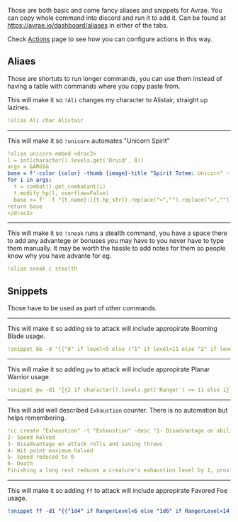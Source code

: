 Those are both basic and come fancy aliases and snippets for Avrae.
You can copy whole command into discord and run it to add it.
Can be found at https://avrae.io/dashboard/aliases in either of the tabs.

Check [Actions](https://github.com/Landsil/Avrae-Customizations/blob/main/actions.md) page to see how you can configure actions in this way.

## Aliaes
Those are shortuts to run longer commands, you can use them instead of having a table with commands where you copy paste from.

This will make it so `!Ali` changes my character to Alistair, straight up lazines.
```yaml
!alias Ali char Alistair
```
___
This will make it so `!unicorn` automates "Unicorn Spirit"
```yaml
!alias unicorn embed <drac2>
l = int(character().levels.get('Druid', 0))
args = &ARGS&
base = f'-color {color} -thumb {image}-title "Spirit Totem: Unicorn" -f "Meta:|**Healing:** {l}" -desc "The unicorn spirit lends its protection to those nearby. You and your allies gain advantage on all ability checks made to detect creatures in the spirit\'s aura. In addition, if you cast a spell using a spell slot that restores hit points to any creature inside or outside the aura, each creature of your choice in the aura also regains hit points equal to your druid level."'
for i in args:
  t = combat().get_combatant(i)
  t.modify_hp(l, overflow=False)
  base += f' -f "{t.name}:|{t.hp_str().replace("<","").replace(">","")}|inline"'
return base
</drac2>
```
___

This will make it so `!sneak` runs a stealth command, you have a space there to add any advantege or bonuses you may have to you never have to type them manually. It may be worth the hassle to add notes for them so people know why you have advante for eg.
```yaml
!alias sneak c stealth
```

## Snippets
Those have to be used as part of other commands.
___

This will make it so adding `bb` to attack will include appropirate Booming Blade usage.
```yaml
!snippet bb -d "{{"0" if level<5 else ("1" if level<11 else "2" if level<17 else "3")+"d8"}} [thunder]" -f "Booming Blade | On a hit, the target immediately takes {{vroll(str((("1" if level<5 else "2" if level<11 else "3" if level<17 else "4") +"d8")))}} thunder damage if it willingly moves before the start of your next turn."
```
___

This will make it so adding `pw` to attack will include appropirate Planar Warrior usage.
```yaml
!snippet pw -d1 "{{2 if character().levels.get('Ranger') >= 11 else 1}}d8 [force]" -dtype force -f "Planar Warrior|As a bonus action, choose one creature you can see within 30 feet of you. The next time you hit that creature on this turn with a weapon attack, all damage dealt by the attack becomes force damage, and the creature takes an extra 1d8 force damage from the attack."
```
___

This will add well described `Exhaustion` counter. There is no automation but helps remembering.
```yaml
!cc create "Exhaustion" -t "Exhaustion" -desc "1- Disadvantage on ability checks
2- Speed halved
3- Disadvantage on attack rolls and saving throws
4- Hit point maximum halved
5- Speed reduced to 0
6- Death
Finishing a long rest reduces a creature's exhaustion level by 1, provided that the creature has also ingested some food and drink. Also, being raised from the dead reduces a creature’s exhaustion level by 1." -reset long -resetby -1 -max 6 -min 0 -type bubble -value 0
```
___
This will make it so adding `ff` to attack will include appropirate Favored Foe usage.
```yaml
!snippet ff -d1 "{{"1d4" if RangerLevel<6 else "1d6" if RangerLevel<14 else "1d8"}}" -f "Favored Foe|The first time on each of your turns that you hit the favored enemy and deal damage to it, including when you mark it, you can increase that damage by 1d4. This feature's extra damage increases when you reach certain levels in this class: to 1d6 at 6th level and to 1d8 at 14th level."
```
